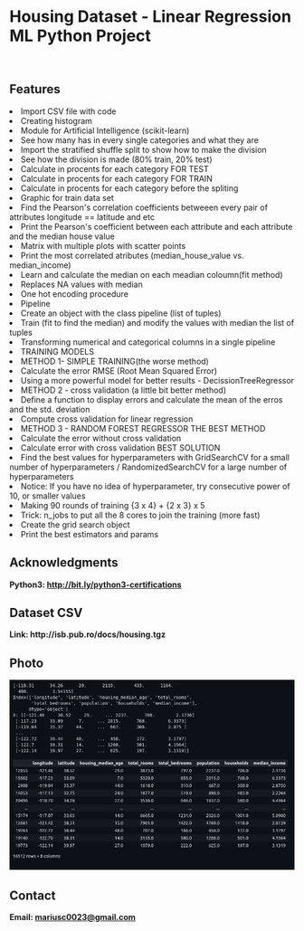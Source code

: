 <h1> Housing Dataset - Linear Regression ML Python Project</h1>
<br>
<h2>Features</h2>
<li>Import CSV file with code</li>
<li>Creating histogram</li>
<li>Module for Artificial Intelligence (scikit-learn)</li>
<li>See how many has in every single categories and what they are</li>
<li>Import the stratified shuffle split to show how to make the division</li>
<li>See how the division is made (80% train, 20% test)</li>
<li>Calculate in procents for each category FOR TEST</li>
<li>Calculate in procents for each category FOR TRAIN</li>
<li>Calculate in procents for each category before the spliting</li>
<li>Graphic for train data set</li>
<li>Find the Pearson's correlation coefficients betweeen every pair of attributes longitude == latitude and etc</li>
<li>Print the Pearson's coefficient between each attribute and each attribute and the median house value</li>
<li>Matrix with multiple plots with scatter points</li>
<li>Print the most correlated atributes (median_house_value vs. median_income)</li>
<li>Learn and calculate the median on each meadian coloumn(fit method)</li>
<li>Replaces NA values with median</li>
<li>One hot encoding procedure</li>
<li>Pipeline</li>
<li>Create an object with the class pipeline (list of tuples)</li>
<li>Train (fit to find the median) and modify the values with median the list of tuples</li>
<li>Transforming numerical and categorical columns in a single pipeline</li>
<li>TRAINING MODELS</li>
<li>METHOD 1- SIMPLE TRAINING(the worse method)</li>
<li>Calculate the error RMSE (Root Mean Squared Error)</li>
<li>Using a more powerful model for better results - DecissionTreeRegressor</li>
<li>METHOD 2 - cross validation (a little bit better method)</li>
<li>Define a function to display errors and calculate the mean of the erros and the std. deviation</li>
<li>Compute cross validation for linear regression</li>
<li>METHOD 3 - RANDOM FOREST REGRESSOR THE BEST METHOD</li>
<li>Calculate the error without cross validation</li>
<li>Calculate error with cross validation BEST SOLUTION</li>
<li>Find the best values for hyperparameters with GridSearchCV for a small number of hyperparameters / RandomizedSearchCV for a large number of hyperparameters</li>
<li>Notice: If you have no idea of hyperparameter, try consecutive power of 10, or smaller values</li>
<li>Making 90 rounds of training {3 x 4} + {2 x 3} x 5</li>
<li>Trick: n_jobs to put all the 8 cores to join the training (more fast)</li>
<li>Create the grid search object</li>
<li>Print the best estimators and params</li>



<h2>Acknowledgments</h2>

<b> Python3: http://bit.ly/python3-certifications <b>
<br>

<h2>Dataset CSV</h2>
<b> Link: http://isb.pub.ro/docs/housing.tgz<b>
<br>

<h2>Photo</h2>
<img src="image.png">
<br>


<h2>Contact</h2>

<b> Email: mariusc0023@gmail.com </b>
